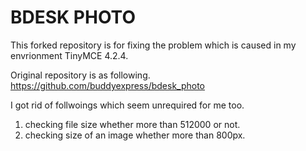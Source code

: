 BDESK PHOTO
============


This forked repository is for fixing the problem which is caused in my envrionment TinyMCE 4.2.4.  

Original repository is as following.  
https://github.com/buddyexpress/bdesk_photo

I got rid of follwoings which seem unrequired for me too.
1. checking file size whether more than 512000 or not.
2. checking size of an image whether more than 800px.
